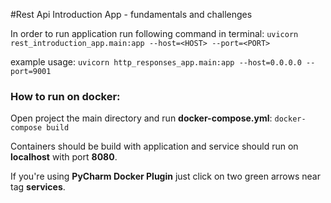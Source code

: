 #Rest Api Introduction App - fundamentals and challenges 

In order to run application run following command in terminal:
`uvicorn rest_introduction_app.main:app --host=<HOST> --port=<PORT>`

example usage:
`uvicorn http_responses_app.main:app --host=0.0.0.0 --port=9001`

### How to run on docker:
Open project the main directory and run **docker-compose.yml**:
`docker-compose build`

Containers should be build with application and service should run on **localhost**  with port **8080**. 

If you're using **PyCharm Docker Plugin** just click on two green arrows near tag **services**.
